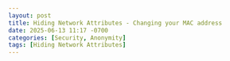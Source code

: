 ```yaml
---
layout: post
title: Hiding Network Attributes - Changing your MAC address
date: 2025-06-13 11:17 -0700
categories: [Security, Anonymity]
tags: [Hiding Network Attributes]
---
```



